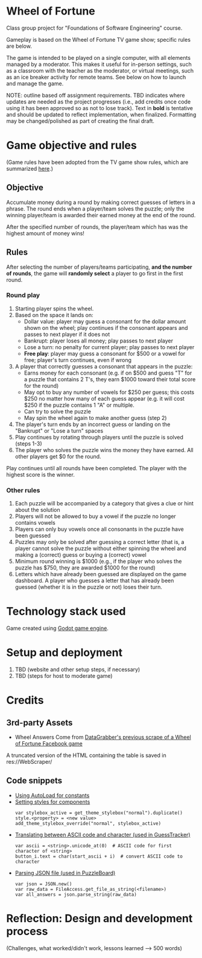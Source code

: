 # Wheel of Fortune

Class group project for "Foundations of Software Engineering" course.

Gameplay is based on the Wheel of Fortune TV game show; specific rules are below.

The game is intended to be played on a single computer, with all elements managed by a moderator.  This makes it useful for in-person settings, such as a classroom with the teacher as the moderator, or virtual meetings, such as an ice breaker activity for remote teams.  See below on how to launch and manage the game.

NOTE: outline based off assignment requirements.  TBD indicates where updates are needed as the project progresses (i.e., add credits once code using it has been approved so as not to lose track).  Text in **bold** is tentative and should be updated to reflect implementation, when finalized.  Formatting may be changed/polished as part of creating the final draft.

# Game objective and rules

(Game rules have been adopted from the TV game show rules, which are summarized [here](https://roulettedoc.com/wof-rules).)

## Objective

Accumulate money during a round by making correct guesses of letters in a phrase.  The round ends when a player/team solves the puzzle; only the winning player/team is awarded their earned money at the end of the round.

After the specified number of rounds, the player/team which has was the highest amount of money wins!

## Rules

After selecting the number of players/teams participating, **and the number of rounds**, the game will **randomly select** a player to go first in the first round.

### Round play

1. Starting player spins the wheel.
2. Based on the space it lands on:
	* Dollar value: player may guess a consonant for the dollar amount shown on the wheel; play continues if the consonant appears and passes to next player if it does not
	* Bankrupt: player loses all money; play passes to next player
	* Lose a turn: no penalty for current player; play passes to next player
	* **Free play**: player may guess a consonant for $500 or a vowel for free; player's turn continues, even if wrong
3. A player that correctly guesses a consonant that appears in the puzzle:
	* Earns money for each consonant (e.g. if on $500 and guess "T" for a puzzle that contains 2 T's, they earn $1000 toward their total score for the round)
	* May opt to buy any number of vowels for $250 per guess; this costs $250 no matter how many of each guess appear (e.g. it will cost $250 if the puzzle contains 1 "A" or multiple.
	* Can try to solve the puzzle
	* May spin the wheel again to make another guess (step 2)
4. The player's turn ends by an incorrect guess or landing on the "Bankrupt" or "Lose a turn" spaces
5. Play continues by rotating through players until the puzzle is solved (steps 1-3)
6. The player who solves the puzzle wins the money they have earned.  All other players get $0 for the round.

Play continues until all rounds have been completed.  The player with the highest score is the winner.

### Other rules

1. Each puzzle will be accompanied by a category that gives a clue or hint about the solution
2. Players will not be allowed to buy a vowel if the puzzle no longer contains vowels
3. Players can only buy vowels once all consonants in the puzzle have been guessed
4. Puzzles may only be solved after guessing a correct letter (that is, a player cannot solve the puzzle without either spinning the wheel and making a (correct) guess or buying a (correct) vowel
5. Minimum round winning is $1000 (e.g., if the player who solves the puzzle has $750, they are awarded $1000 for the round)
6. Letters which have already been guessed are displayed on the game dashboard.  A player who guesses a letter that has already been guessed (whether it is in the puzzle or not) loses their turn.

# Technology stack used

Game created using [Godot game engine](https://godotengine.org/).

# Setup and deployment

1. TBD (website and other setup steps, if necessary)
2. TBD (steps for host to moderate game)

# Credits

## 3rd-party Assets

* Wheel Answers Come from [DataGrabber's previous scrape of a Wheel of Fortune Facebook game](
https://www.datagrabber.org/wheel-of-fortune-facebook-game/wheel-of-fortune-cheat-answer/)

A truncated version of the HTML containing the table is saved in res://WebScraper/

## Code snippets

* [Using AutoLoad for constants](https://docs.godotengine.org/en/3.0/getting_started/step_by_step/singletons_autoload.html)
* [Setting styles for components](https://www.reddit.com/r/godot/comments/12zh2qq/godot_40_why_wont_my_ui_panel_stylebox_overwrite/)
  ```
  var stylebox_active = get_theme_stylebox("normal").duplicate()
  style.<property> = <new value>
  add_theme_stylebox_override("normal", stylebox_active)
  ```
* [Translating between ASCII code and character (used in GuessTracker)](https://ask.godotengine.org/106152/convert-an-character-to-ascii-value)
  ```
  var ascii = <string>.unicode_at(0)  # ASCII code for first character of <string>
  button_i.text = char(start_ascii + i)  # convert ASCII code to character
  ```
* [Parsing JSON file (used in PuzzleBoard)](https://docs.godotengine.org/en/stable/classes/class_json.html)
  ```
  var json = JSON.new()
  var raw_data = FileAccess.get_file_as_string(<filename>)
  var all_answers = json.parse_string(raw_data)
  ```

# Reflection: Design and development process

(Challenges, what worked/didn't work, lessons learned --> 500 words)
<!--stackedit_data:
eyJoaXN0b3J5IjpbMTEwMjUzMDEyNV19
-->